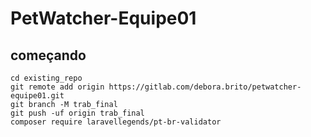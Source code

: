 # PetWatcher-Equipe01



## começando


```
cd existing_repo
git remote add origin https://gitlab.com/debora.brito/petwatcher-equipe01.git
git branch -M trab_final
git push -uf origin trab_final
composer require laravellegends/pt-br-validator
```